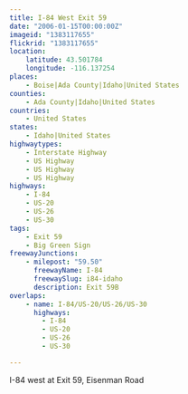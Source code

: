 ```yaml
---
title: I-84 West Exit 59
date: "2006-01-15T00:00:00Z"
imageid: "1383117655"
flickrid: "1383117655"
location:
    latitude: 43.501784
    longitude: -116.137254
places:
    - Boise|Ada County|Idaho|United States
counties:
    - Ada County|Idaho|United States
countries:
    - United States
states:
    - Idaho|United States
highwaytypes:
    - Interstate Highway
    - US Highway
    - US Highway
    - US Highway
highways:
    - I-84
    - US-20
    - US-26
    - US-30
tags:
    - Exit 59
    - Big Green Sign
freewayJunctions:
    - milepost: "59.50"
      freewayName: I-84
      freewaySlug: i84-idaho
      description: Exit 59B
overlaps:
    - name: I-84/US-20/US-26/US-30
      highways:
        - I-84
        - US-20
        - US-26
        - US-30

---
```

I-84 west at Exit 59, Eisenman Road